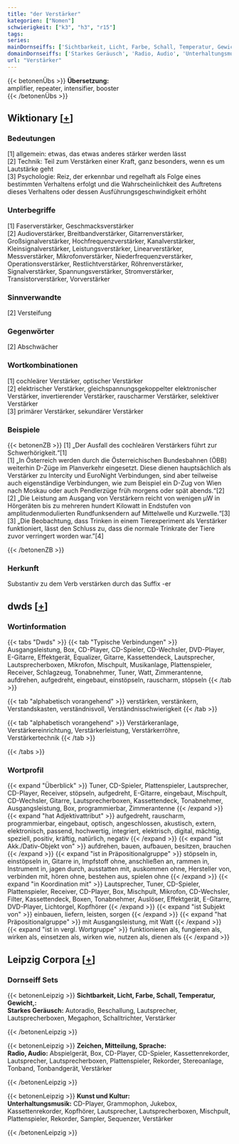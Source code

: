 ```yaml
---
title: "der Verstärker"
kategorien: ["Nomen"]
schwierigkeit: ["k3", "h3", "r15"]
tags:
series:
mainDornseiffs: ['Sichtbarkeit, Licht, Farbe, Schall, Temperatur, Gewicht,', 'Zeichen, Mitteilung, Sprache', 'Kunst und Kultur']
domainDornseiffs: ['Starkes Geräusch', 'Radio, Audio', 'Unterhaltungsmusik']
url: "Verstärker"
---
```


{{< betonenÜbs >}}
**Übersetzung:**  
amplifier, repeater, intensifier, booster  
{{< /betonenÜbs >}}

## Wiktionary [[+](https://de.wiktionary.org/wiki/Verstärker)]

### Bedeutungen
[1] allgemein: etwas, das etwas anderes stärker werden lässt  
[2] Technik: Teil zum Verstärken einer Kraft, ganz besonders, wenn es um Lautstärke geht  
[3] Psychologie: Reiz, der erkennbar und regelhaft als Folge eines bestimmten Verhaltens erfolgt und die Wahrscheinlichkeit des Auftretens dieses Verhaltens oder dessen Ausführungsgeschwindigkeit erhöht  

### Unterbegriffe
[1] Faserverstärker, Geschmacksverstärker  
[2] Audioverstärker, Breitbandverstärker, Gitarrenverstärker, Großsignalverstärker, Hochfrequenzverstärker, Kanalverstärker, Kleinsignalverstärker, Leistungsverstärker, Linearverstärker, Messverstärker, Mikrofonverstärker, Niederfrequenzverstärker, Operationsverstärker, Restlichtverstärker, Röhrenverstärker, Signalverstärker, Spannungsverstärker, Stromverstärker, Transistorverstärker, Vorverstärker  

### Sinnverwandte
[2] Versteifung  

### Gegenwörter
[2] Abschwächer  

### Wortkombinationen
[1] cochleärer Verstärker, optischer Verstärker  
[2] elektrischer Verstärker, gleichspannungsgekoppelter elektronischer Verstärker, invertierender Verstärker, rauscharmer Verstärker, selektiver Verstärker  
[3] primärer Verstärker, sekundärer Verstärker  

### Beispiele
{{< betonenZB >}}
[1] „Der Ausfall des cochleären Verstärkers führt zur Schwerhörigkeit.“[1]  
[1] „In Österreich werden durch die Österreichischen Bundesbahnen (ÖBB) weiterhin D-Züge im Planverkehr eingesetzt. Diese dienen hauptsächlich als Verstärker zu Intercity und EuroNight Verbindungen, sind aber teilweise auch eigenständige Verbindungen, wie zum Beispiel ein D-Zug von Wien nach Moskau oder auch Pendlerzüge früh morgens oder spät abends.“[2]  
[2] „Die Leistung am Ausgang von Verstärkern reicht von wenigen μW in Hörgeräten bis zu mehreren hundert Kilowatt in Endstufen von amplitudenmodulierten Rundfunksendern auf Mittelwelle und Kurzwelle.“[3]  
[3] „Die Beobachtung, dass Trinken in einem Tierexperiment als Verstärker funktioniert, lässt den Schluss zu, dass die normale Trinkrate der Tiere zuvor verringert worden war.”[4]  

{{< /betonenZB >}}
### Herkunft
Substantiv zu dem Verb verstärken durch das Suffix -er  



## dwds [[+](https://www.dwds.de/wb/Verstärker)]

### Wortinformation
{{< tabs "Dwds" >}}
{{< tab "Typische Verbindungen" >}}
Ausgangsleistung, Box, CD-Player, CD-Spieler, CD-Wechsler, DVD-Player, E-Gitarre, Effektgerät, Equalizer, Gitarre, Kassettendeck, Lautsprecher, Lautsprecherboxen, Mikrofon, Mischpult, Musikanlage, Plattenspieler, Receiver, Schlagzeug, Tonabnehmer, Tuner, Watt, Zimmerantenne, aufdrehen, aufgedreht, eingebaut, einstöpseln, rauscharm, stöpseln
{{< /tab >}}

{{< tab "alphabetisch vorangehend" >}}
verstärken, verstänkern, Verstandskasten, verständnisvoll, Verständnisschwierigkeit
{{< /tab >}}

{{< tab "alphabetisch vorangehend" >}}
Verstärkeranlage, Verstärkereinrichtung, Verstärkerleistung, Verstärkerröhre, Verstärkertechnik
{{< /tab >}}

{{< /tabs >}}

### Wortprofil
{{< expand "Überblick" >}} Tuner, CD-Spieler, Plattenspieler, Lautsprecher, CD-Player, Receiver, stöpseln, aufgedreht, E-Gitarre, eingebaut, Mischpult, CD-Wechsler, Gitarre, Lautsprecherboxen, Kassettendeck, Tonabnehmer, Ausgangsleistung, Box, programmierbar, Zimmerantenne {{< /expand >}}
{{< expand "hat Adjektivattribut" >}} aufgedreht, rauscharm, programmierbar, eingebaut, optisch, angeschlossen, akustisch, extern, elektronisch, passend, hochwertig, integriert, elektrisch, digital, mächtig, speziell, positiv, kräftig, natürlich, negativ {{< /expand >}}
{{< expand "ist Akk./Dativ-Objekt von" >}} aufdrehen, bauen, aufbauen, besitzen, brauchen {{< /expand >}}
{{< expand "ist in Präpositionalgruppe" >}} stöpseln in, einstöpseln in, Gitarre in, Impfstoff ohne, anschließen an, rammen in, Instrument in, jagen durch, ausstatten mit, auskommen ohne, Hersteller von, verbinden mit, hören ohne, bestehen aus, spielen ohne {{< /expand >}}
{{< expand "in Koordination mit" >}} Lautsprecher, Tuner, CD-Spieler, Plattenspieler, Receiver, CD-Player, Box, Mischpult, Mikrofon, CD-Wechsler, Filter, Kassettendeck, Boxen, Tonabnehmer, Auslöser, Effektgerät, E-Gitarre, DVD-Player, Lichtorgel, Kopfhörer {{< /expand >}}
{{< expand "ist Subjekt von" >}} einbauen, liefern, leisten, sorgen {{< /expand >}}
{{< expand "hat Präpositionalgruppe" >}} mit Ausgangsleistung, mit Watt {{< /expand >}}
{{< expand "ist in vergl. Wortgruppe" >}} funktionieren als, fungieren als, wirken als, einsetzen als, wirken wie, nutzen als, dienen als {{< /expand >}}

## Leipzig Corpora [[+](https://corpora.uni-leipzig.de/en/res?word=Verstärker&corpusId=deu_newscrawl-public_2018)]

### Dornseiff Sets
{{< betonenLeipzig >}}
**Sichtbarkeit, Licht, Farbe, Schall, Temperatur, Gewicht,:**  
**Starkes Geräusch:** Autoradio, Beschallung, Lautsprecher, Lautsprecherboxen, Megaphon, Schalltrichter, Verstärker  

{{< /betonenLeipzig >}}


{{< betonenLeipzig >}}
**Zeichen, Mitteilung, Sprache:**  
**Radio, Audio:** Abspielgerät, Box, CD-Player, CD-Spieler, Kassettenrekorder, Lautsprecher, Lautsprecherboxen, Plattenspieler, Rekorder, Stereoanlage, Tonband, Tonbandgerät, Verstärker  

{{< /betonenLeipzig >}}


{{< betonenLeipzig >}}
**Kunst und Kultur:**  
**Unterhaltungsmusik:** CD-Player, Grammophon, Jukebox, Kassettenrekorder, Kopfhörer, Lautsprecher, Lautsprecherboxen, Mischpult, Plattenspieler, Rekorder, Sampler, Sequenzer, Verstärker  

{{< /betonenLeipzig >}}
